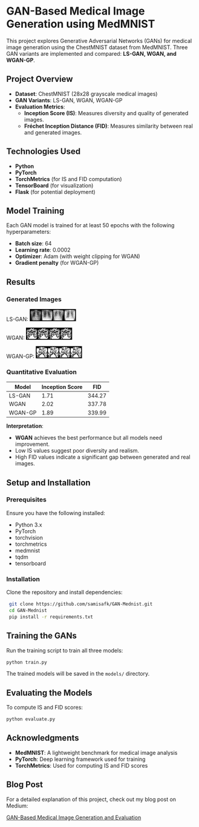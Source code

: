 # GAN-Based Medical Image Generation using MedMNIST

This project explores Generative Adversarial Networks (GANs) for medical image generation using the ChestMNIST dataset from MedMNIST. Three GAN variants are implemented and compared: **LS-GAN, WGAN, and WGAN-GP**.

## Project Overview
- **Dataset**: ChestMNIST (28x28 grayscale medical images)
- **GAN Variants**: LS-GAN, WGAN, WGAN-GP
- **Evaluation Metrics**:
  - **Inception Score (IS)**: Measures diversity and quality of generated images.
  - **Fréchet Inception Distance (FID)**: Measures similarity between real and generated images.

## Technologies Used
- **Python**
- **PyTorch**
- **TorchMetrics** (for IS and FID computation)
- **TensorBoard** (for visualization)
- **Flask** (for potential deployment)

## Model Training
Each GAN model is trained for at least 50 epochs with the following hyperparameters:
- **Batch size**: 64
- **Learning rate**: 0.0002
- **Optimizer**: Adam (with weight clipping for WGAN)
- **Gradient penalty** (for WGAN-GP)

## Results
### Generated Images
LS-GAN:
![LS-GAN](https://github.com/samisafk/GAN-Mednist/blob/main/generated/LS-GAN_epoch_49.png)

WGAN:
![WGAN](https://github.com/samisafk/GAN-Mednist/blob/main/generated/WGAN_epoch_49.png)

WGAN-GP:
![WGAN-GP](https://github.com/samisafk/GAN-Mednist/blob/main/generated/WGAN-GP_epoch_49.png)

### Quantitative Evaluation
| Model   | Inception Score | FID  |
|---------|----------------|------|
| LS-GAN  | 1.71           | 344.27 |
| WGAN    | 2.02           | 337.78 |
| WGAN-GP | 1.89           | 339.99 |

**Interpretation**:
- **WGAN** achieves the best performance but all models need improvement.
- Low IS values suggest poor diversity and realism.
- High FID values indicate a significant gap between generated and real images.

## Setup and Installation
### Prerequisites
Ensure you have the following installed:
- Python 3.x
- PyTorch
- torchvision
- torchmetrics
- medmnist
- tqdm
- tensorboard

### Installation
Clone the repository and install dependencies:
```bash
 git clone https://github.com/samisafk/GAN-Mednist.git
 cd GAN-Mednist
 pip install -r requirements.txt
```

## Training the GANs
Run the training script to train all three models:
```bash
python train.py
```
The trained models will be saved in the `models/` directory.

## Evaluating the Models
To compute IS and FID scores:
```bash
python evaluate.py
```

## Acknowledgments
- **MedMNIST**: A lightweight benchmark for medical image analysis
- **PyTorch**: Deep learning framework used for training
- **TorchMetrics**: Used for computing IS and FID scores

## Blog Post

For a detailed explanation of this project, check out my blog post on Medium:

[GAN-Based Medical Image Generation and Evaluation](https://samisafk.medium.com/gan-based-medical-image-generation-and-evaluation-39031802d441)
